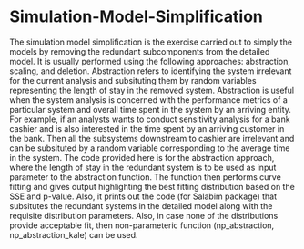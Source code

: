 # Simulation-Model-Simplification
The simulation model simplification is the exercise carried out to simply the models by removing the redundant subcomponents from the detailed model. It is usually performed using the following approaches: abstraction, scaling, and deletion. 
Abstraction refers to identifying the system irrelevant for the current analysis and subsituting them by random variables representing the length of stay in the removed system. Abstraction is useful when the system analysis is concerned with the performance metrics of a particular system and overall time spent in the system by an arriving entity. For example, if an analysts wants to conduct sensitivity analysis for a bank cashier and is also interested in the time spent by an arriving customer in the bank. Then all the subsystems downstream to cashier are irrelevant and can be subsituted by a random variable corresponding to the average time in the system. 
The code provided here is for the abstraction approach, where the length of stay in the redundant system is to be used as input parameter to the abstraction function. The function then performs curve fitting and gives output highlighting the best fitting distribution based on the SSE and p-value. Also, it prints out the code (for Salabim package) that subsitutes the redundant systems in the detailed model along with the requisite distribution parameters.
Also, in case none of the distributions provide acceptable fit, then non-parameteric function (np_abstraction, np_abstraction_kale) can be used. 
